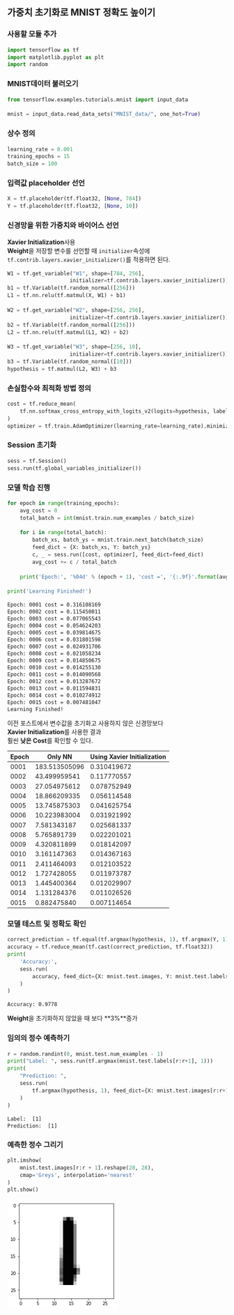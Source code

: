 
## 가중치 초기화로 MNIST 정확도 높이기

### 사용할 모듈 추가


```python
import tensorflow as tf
import matplotlib.pyplot as plt
import random
```



### MNIST데이터 불러오기


```python
from tensorflow.examples.tutorials.mnist import input_data

mnist = input_data.read_data_sets("MNIST_data/", one_hot=True)
```


### 상수 정의


```python
learning_rate = 0.001
training_epochs = 15
batch_size = 100
```

### 입력값 placeholder 선언


```python
X = tf.placeholder(tf.float32, [None, 784])
Y = tf.placeholder(tf.float32, [None, 10])
```

### 신경망을 위한 가중치와 바이어스 선언
**Xavier Initialization**사용<br/>
**Weight**을 저장할 변수를 선언할 때 `initializer`속성에<br/>
`tf.contrib.layers.xavier_initializer()`를 적용하면 된다.


```python
W1 = tf.get_variable("W1", shape=[784, 256],
                    initializer=tf.contrib.layers.xavier_initializer())
b1 = tf.Variable(tf.random_normal([256]))
L1 = tf.nn.relu(tf.matmul(X, W1) + b1)

W2 = tf.get_variable("W2", shape=[256, 256],
                    initializer=tf.contrib.layers.xavier_initializer())
b2 = tf.Variable(tf.random_normal([256]))
L2 = tf.nn.relu(tf.matmul(L1, W2) + b2)

W3 = tf.get_variable("W3", shape=[256, 10],
                    initializer=tf.contrib.layers.xavier_initializer())
b3 = tf.Variable(tf.random_normal([10]))
hypothesis = tf.matmul(L2, W3) + b3
```

### 손실함수와 최적화 방법 정의


```python
cost = tf.reduce_mean(
    tf.nn.softmax_cross_entropy_with_logits_v2(logits=hypothesis, labels=Y)
)
optimizer = tf.train.AdamOptimizer(learning_rate=learning_rate).minimize(cost)
```

### Session 초기화


```python
sess = tf.Session()
sess.run(tf.global_variables_initializer())
```

### 모델 학습 진행


```python
for epoch in range(training_epochs):
    avg_cost = 0
    total_batch = int(mnist.train.num_examples / batch_size)

    for i in range(total_batch):
        batch_xs, batch_ys = mnist.train.next_batch(batch_size)
        feed_dict = {X: batch_xs, Y: batch_ys}
        c, _ = sess.run([cost, optimizer], feed_dict=feed_dict)
        avg_cost += c / total_batch

    print('Epoch:', '%04d' % (epoch + 1), 'cost =', '{:.9f}'.format(avg_cost))

print('Learning Finished!')
```

    Epoch: 0001 cost = 0.316108169
    Epoch: 0002 cost = 0.115450011
    Epoch: 0003 cost = 0.077065543
    Epoch: 0004 cost = 0.054624203
    Epoch: 0005 cost = 0.039814675
    Epoch: 0006 cost = 0.031801598
    Epoch: 0007 cost = 0.024931706
    Epoch: 0008 cost = 0.021058234
    Epoch: 0009 cost = 0.014850675
    Epoch: 0010 cost = 0.014255130
    Epoch: 0011 cost = 0.014090568
    Epoch: 0012 cost = 0.013287672
    Epoch: 0013 cost = 0.011594831
    Epoch: 0014 cost = 0.010274912
    Epoch: 0015 cost = 0.007481047
    Learning Finished!


이전 포스트에서 변수값을 초기화고 사용하지 않은 신경망보다<br/>
**Xavier Initialization**를 사용한 결과<br/>
훨씬 **낮은 Cost**를 확인할 수 있다.<br/>

| Epoch | Only NN       | Using Xavier Initialization |
| ----- | ------------- | --------------------------- |
| 0001  | 183.513505096 | 0.310419672                 |
| 0002  | 43.499959541  | 0.117770557                 |
| 0003  | 27.054975612  | 0.078752949                 |
| 0004  | 18.866209335  | 0.056114548                 |
| 0005  | 13.745875303  | 0.041625754                 |
| 0006  | 10.223983004  | 0.031921992                 |
| 0007  | 7.581343187   | 0.025681337                 |
| 0008  | 5.765891739   | 0.022201021                 |
| 0009  | 4.320811899   | 0.018142097                 |
| 0010  | 3.161147363   | 0.014367163                 |
| 0011  | 2.411464093   | 0.012103522                 |
| 0012  | 1.727428055   | 0.011973787                 |
| 0013  | 1.445400364   | 0.012029907                 |
| 0014  | 1.131284376   | 0.011026526                 |
| 0015  | 0.882475840   | 0.007114654                 |

### 모델 테스트 및 정확도 확인


```python
correct_prediction = tf.equal(tf.argmax(hypothesis, 1), tf.argmax(Y, 1))
accuracy = tf.reduce_mean(tf.cast(correct_prediction, tf.float32))
print(
    'Accuracy:', 
    sess.run(
        accuracy, feed_dict={X: mnist.test.images, Y: mnist.test.labels}
    )
)
```

    Accuracy: 0.9778


**Weight**을 초기화하지 않았을 때 보다 **3%**증가

### 임의의 정수 예측하기


```python
r = random.randint(0, mnist.test.num_examples - 1)
print("Label: ", sess.run(tf.argmax(mnist.test.labels[r:r+1], 1)))
print(
    "Prediction: ", 
    sess.run(
        tf.argmax(hypothesis, 1), feed_dict={X: mnist.test.images[r:r+1]}
    )
)
```

    Label:  [1]
    Prediction:  [1]


### 예측한 정수 그리기


```python
plt.imshow(
    mnist.test.images[r:r + 1].reshape(28, 28), 
    cmap='Greys', interpolation='nearest'
)
plt.show()
```


![png](10.png)
